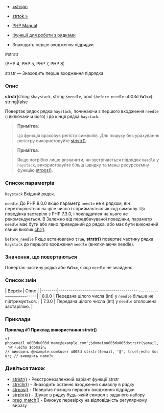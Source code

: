 - [«strspn](function.strspn.md)
- [strtok »](function.strtok.md)

- [PHP Manual](index.md)
- [Функції для роботи з рядками](ref.strings.md)
- Знаходить перше входження підрядки

#strstr

(PHP 4, PHP 5, PHP 7, PHP 8)

strstr — Знаходить перше входження підрядка

### Опис

**strstr**(string `$haystack`, string `$needle`, bool `$before_needle` u003d
**`false`**): string\|false

Повертає рядок рядка `haystack`, починаючи з першого входження
`needle` (і включаючи його) і до кінця рядка `haystack`.

> **Примітка**:
>
> Ця функція враховує регістр символів. Для пошуку без урахування регістру
> використовуйте [stristr()](function.stristr.md).

> **Примітка**:
>
> Якщо потрібно лише визначити, чи зустрічається підрядок `needle` у
> `haystack`, використовуйте більш швидку та менш ресурсоємну функцію
> [strpos()](function.strpos.md).

### Список параметрів

`haystack`
Вхідний рядок.

`needle`
До PHP 8.0.0 якщо параметр `needle` не є рядком, він
перетворюється на ціле число і сприймається як код символу. Ця поведінка
застаріло з PHP 7.3.0, і покладатися на нього не рекомендується. В
Залежно від передбачуваної поведінки, параметр `needle` має бути
або явно приведений до рядка, або має бути виконаний явний виклик
[chr()](function.chr.md).

`before_needle`
Якщо встановлено **`true`**, **strstr()** повертає частину рядка
`haystack` до першого входження `needle` (виключаючи needle).

### Значення, що повертаються

Повертає частину рядка або **`false`**, якщо `needle` не знайдено.

### Список змін

| Версія | Опис |
|--------|---------------------------------------- --------------------------|
| 8.0.0 | Передача цілого числа (int) у `needle` більше не підтримується. |
| 7.3.0 | Передача цілого числа (int) у `needle` оголошена застарілою. |

### Приклади

**Приклад #1 Приклад використання **strstr()****

` <?php$email u003du003d'name@example.com';$domainu003du003dstrstr($email, '@');echo $domain; // виводить @example.com$user u003d strstr($email, '@', true);echo $user; // виводить name?> `

### Дивіться також

- [stristr()](function.stristr.md) - Реєстронезалежний варіант
функції strstr
- [strrchr()](function.strrchr.md) - Знаходить останнє входження
символу в рядку
- [strpos()](function.strpos.md) - Повертає позицію першого
входження підрядки
- [strpbrk()](function.strpbrk.md) - Шукає в рядку будь-який символ з
заданого набору
- [preg_match()](function.preg-match.md) - Виконує перевірку на
відповідність регулярному виразу
